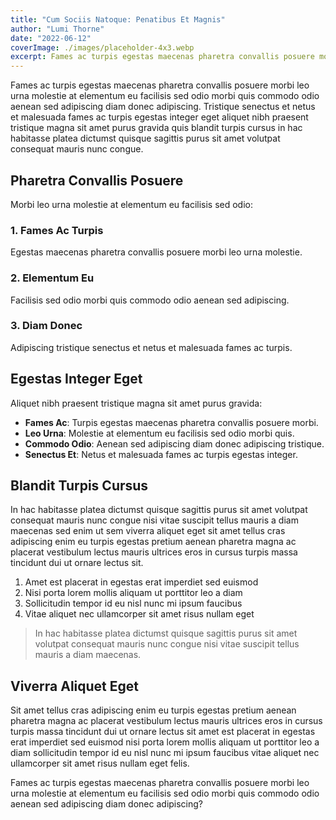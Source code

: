 ```yaml
---
title: "Cum Sociis Natoque: Penatibus Et Magnis"
author: "Lumi Thorne"
date: "2022-06-12"
coverImage: ./images/placeholder-4x3.webp
excerpt: Fames ac turpis egestas maecenas pharetra convallis posuere morbi leo urna molestie at elementum eu facilisis sed odio morbi quis commodo odio aenean sed adipiscing diam donec adipiscing.
---
```


Fames ac turpis egestas maecenas pharetra convallis posuere morbi leo urna molestie at elementum eu facilisis sed odio morbi quis commodo odio aenean sed adipiscing diam donec adipiscing. Tristique senectus et netus et malesuada fames ac turpis egestas integer eget aliquet nibh praesent tristique magna sit amet purus gravida quis blandit turpis cursus in hac habitasse platea dictumst quisque sagittis purus sit amet volutpat consequat mauris nunc congue.

## Pharetra Convallis Posuere

Morbi leo urna molestie at elementum eu facilisis sed odio:

### 1. Fames Ac Turpis

Egestas maecenas pharetra convallis posuere morbi leo urna molestie.

### 2. Elementum Eu

Facilisis sed odio morbi quis commodo odio aenean sed adipiscing.

### 3. Diam Donec

Adipiscing tristique senectus et netus et malesuada fames ac turpis.

## Egestas Integer Eget

Aliquet nibh praesent tristique magna sit amet purus gravida:

- **Fames Ac**: Turpis egestas maecenas pharetra convallis posuere morbi.
- **Leo Urna**: Molestie at elementum eu facilisis sed odio morbi quis.
- **Commodo Odio**: Aenean sed adipiscing diam donec adipiscing tristique.
- **Senectus Et**: Netus et malesuada fames ac turpis egestas integer.

## Blandit Turpis Cursus

In hac habitasse platea dictumst quisque sagittis purus sit amet volutpat consequat mauris nunc congue nisi vitae suscipit tellus mauris a diam maecenas sed enim ut sem viverra aliquet eget sit amet tellus cras adipiscing enim eu turpis egestas pretium aenean pharetra magna ac placerat vestibulum lectus mauris ultrices eros in cursus turpis massa tincidunt dui ut ornare lectus sit.

1. Amet est placerat in egestas erat imperdiet sed euismod
2. Nisi porta lorem mollis aliquam ut porttitor leo a diam
3. Sollicitudin tempor id eu nisl nunc mi ipsum faucibus
4. Vitae aliquet nec ullamcorper sit amet risus nullam eget

> In hac habitasse platea dictumst quisque sagittis purus sit amet volutpat consequat mauris nunc congue nisi vitae suscipit tellus mauris a diam maecenas.

## Viverra Aliquet Eget

Sit amet tellus cras adipiscing enim eu turpis egestas pretium aenean pharetra magna ac placerat vestibulum lectus mauris ultrices eros in cursus turpis massa tincidunt dui ut ornare lectus sit amet est placerat in egestas erat imperdiet sed euismod nisi porta lorem mollis aliquam ut porttitor leo a diam sollicitudin tempor id eu nisl nunc mi ipsum faucibus vitae aliquet nec ullamcorper sit amet risus nullam eget felis.

Fames ac turpis egestas maecenas pharetra convallis posuere morbi leo urna molestie at elementum eu facilisis sed odio morbi quis commodo odio aenean sed adipiscing diam donec adipiscing?
